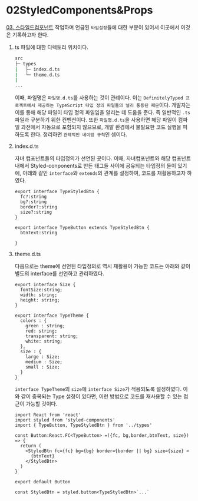# 02StyledComponents&Props
[03. 스타일드컴포넌트](https://github.com/19Edwin92/JS-study/blob/main/REACT/03스타일드컴포넌트.md) 작업하며 언급된   `타입설정`들에 대한 부분이 있어서 이곳에서 이것은 기록하고자 한다. 

1. ts 파일에 대한 디렉토리 위치이다. 

    ```bash
    src
    ├─ types
    |   ├─ index.d.ts
    |   └─ theme.d.ts
    |
    ...
    ```

    이때, 파일명은 `파일명.d.ts`를 사용하는 것이 관례이다. 이는 `DefinitelyTyped 프로젝트에서 제공하는 TypeScript 타입 정의 파일들의 널리 통용된 패문`이다. 개발자는 이를 통해 해당 파일이 타입 정의 파일임을 알리는 데 도움을 준다. 즉 일반적인 `.ts` 파일과 구분하기 위한 컨벤션이다. 또한 `파일명.d.ts`을 사용하면 해당 파일이 컴파일 과전에서 자동으로 포함되지 않으므로, 개발 환경에서 불필요한 코드 실행을 피하도록 한다. 정리하면 `관례적인 네이밍 규칙`인 셈이다. 

2. index.d.ts

    자녀 컴포넌트들의 타입정의가 선언된 곳이다. 이때, 자녀컴포넌트와 해당 컴포넌트 내에서 Styled-conponents로 만든 태그들 사이에 공유되는 타입정의 들이 있기에, 아래와 같인 `interface`와 `extends`의 관계를 설정하여, 코드를 재활용하고자 하였다. 

    ```tsx
    export interface TypeStyledBtn {
      fc?:string
      bg?:string
      border?:string
      size?:string
    }

    export interface TypeButton extends TypeStyledBtn {
      btnText:string
      
    }
    ```

3. theme.d.ts

    다음으로는 theme에 선언된 타입정의로 역시 재활용이 가능한 코드는 아래와 같이 별도의 interface를 선언하고 관리하였다. 

    ```tsx
    export interface Size {
      fontSize:string;
      width: string;
      height: string;
    }

    export interface TypeTheme {
      colors : {
        green : string;
        red: string;
        transparent: string;
        white: string;
      },
      size : {
        large : Size;
        medium : Size;
        small : Size;
      }
    }
    ```

    `interface TypeTheme`의 `size`에 `interface Size`가 적용되도록 설정하였다. 이와 같이 중복되는 Type 설정이 있다면, 이런 방법으로 코드를 재사용할 수 있는 접근이 가능할 것이다. 

    ```tsx
    import React from 'react'
    import styled from 'styled-components'
    import { TypeButton, TypeStyledBtn } from '../types'

    const Button:React.FC<TypeButton> =({fc, bg,border,btnText, size}) => {
      return (
        <StyledBtn fc={fc} bg={bg} border={border || bg} size={size} >
          {btnText}
        </StyledBtn>
      )
    }

    export default Button

    const StyledBtn = styled.button<TypeStyledBtn>`...`
    ```